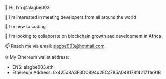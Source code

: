👋 Hi, I’m @alagbe003

👀 I’m interested in meeting developers from all around the world 

🌱 I’m new to coding

💞️ I’m looking to collaborate on blockchain growth and development in Africa 

📫 Reach me via email: alagbe003@hotmail.com 

🌐 My Ethereum wallet address:
   - ENS: alagbe003.eth
   - Ethereum Address: 0x425d8A3F3DC894d2EC4785A048178f421711e91B
